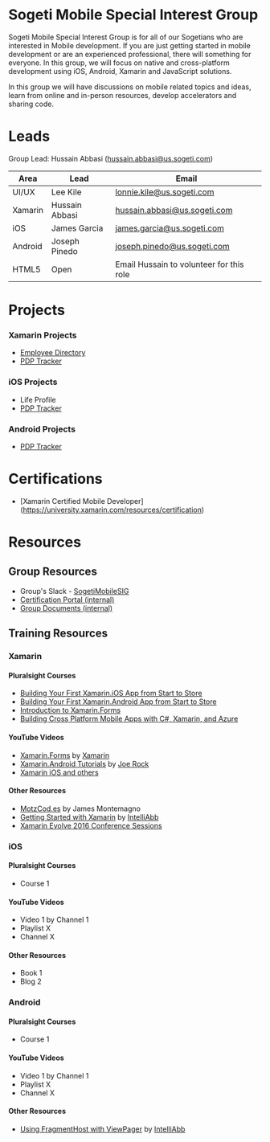 # Sogeti Mobile Special Interest Group

Sogeti Mobile Special Interest Group is for all of our Sogetians who are interested in Mobile development. If you are just getting started in mobile development or are an experienced professional, there will something for everyone. In this group, we will focus on native and cross-platform development using iOS, Android, Xamarin and JavaScript solutions.

In this group we will have discussions on mobile related topics and ideas, learn from online and in-person resources, develop accelerators and sharing code.


# Leads
Group Lead: Hussain Abbasi (hussain.abbasi@us.sogeti.com)

| Area  | Lead  | Email |
|-------|-------|-------|
| UI/UX | Lee Kile  | lonnie.kile@us.sogeti.com |
| Xamarin | Hussain Abbasi | hussain.abbasi@us.sogeti.com |
| iOS | James Garcia | james.garcia@us.sogeti.com |
| Android | Joseph Pinedo | joseph.pinedo@us.sogeti.com |
| HTML5 | Open |  Email Hussain to volunteer for this role  |

# Projects
### Xamarin Projects
* [Employee Directory](https://github.com/SogetiMobileSIG/About/tree/master/Projects/Xamarin/Employee%20Directory)
* [PDP Tracker](https://github.com/SogetiMobileSIG/About/tree/master/Projects/Xamarin/PDP%20Tracker)

### iOS Projects
* Life Profile
* [PDP Tracker](https://github.com/SogetiMobileSIG/About/tree/master/Projects/iOS/PDP%20Tracker)

### Android Projects
* [PDP Tracker](https://github.com/SogetiMobileSIG/About/tree/master/Projects/Android/PDP%20Tracker)


# Certifications
* [Xamarin Certified Mobile Developer] (https://university.xamarin.com/resources/certification)


# Resources
## Group Resources
* Group's Slack - [SogetiMobileSIG](http://sogetimobilesig.slack.com)
* [Certification Portal (internal)](https://connex.sogeti.com)
* [Group Documents (internal)](https://1drv.ms/f/s!AqlpcutNmcafdHe47YXrq5s7C0o)

## Training Resources
### Xamarin
#### Pluralsight Courses
* [Building Your First Xamarin.iOS App from Start to Store](https://app.pluralsight.com/library/courses/ios-xamarin-from-start-to-store)
* [Building Your First Xamarin.Android App from Start to Store](https://app.pluralsight.com/library/courses/android-xamarin-from-start-to-store)
* [Introduction to Xamarin.Forms](https://app.pluralsight.com/library/courses/xamarin-forms-introduction)
* [Building Cross Platform Mobile Apps with C#, Xamarin, and Azure](https://app.pluralsight.com/library/courses/building-cross-platform-mobile-apps-csharp-xamarin-azure)

#### YouTube Videos
* [Xamarin.Forms](https://www.youtube.com/playlist?list=PLM75ZaNQS_FZKqYOQAEPUqiWdyruggrGb) by [Xamarin](https://www.youtube.com/user/XamarinVideos)
* [Xamarin.Android Tutorials](https://www.youtube.com/playlist?list=PLCuRg51-gw5VqYchUekCqxUS9hEZkDf6l) by [Joe Rock](https://www.youtube.com/user/Jodyrock11)
* [Xamarin iOS and others](https://www.youtube.com/playlist?list=PLt7yfuLIHjC2thXjE-wq1aSwXOB7DHIk2)

#### Other Resources
* [MotzCod.es](http://motzcod.es/)  by James Montemagno
* [Getting Started with Xamarin](http://intelliabb.com/2016/06/25/getting-started-with-xamarin/) by [IntelliAbb](http://intelliabb.com)
* [Xamarin Evolve 2016 Conference Sessions](https://evolve.xamarin.com/)

### iOS
#### Pluralsight Courses
* Course 1

#### YouTube Videos
* Video 1 by Channel 1
* Playlist X
* Channel X

#### Other Resources
* Book 1
* Blog 2

### Android
#### Pluralsight Courses
* Course 1

#### YouTube Videos
* Video 1 by Channel 1
* Playlist X
* Channel X

#### Other Resources
* [Using FragmentHost with ViewPager](http://intelliabb.com/2015/11/12/using-fragmenttabhost-with-viewpager) by [IntelliAbb](http://intelliabb.com)

